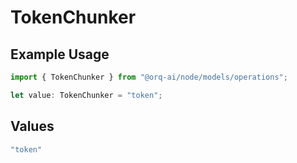 # TokenChunker

## Example Usage

```typescript
import { TokenChunker } from "@orq-ai/node/models/operations";

let value: TokenChunker = "token";
```

## Values

```typescript
"token"
```